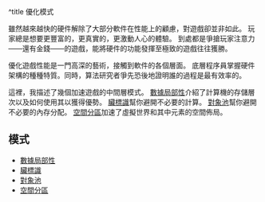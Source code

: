 ﻿^title 優化模式

雖然越來越快的硬件解除了大部分軟件在性能上的顧慮，對遊戲卻並非如此。
玩家總是想要更豐富的，更真實的，更激動人心的體驗。
到處都是爭搶玩家注意力——還有金錢——的遊戲，能將硬件的功能發揮至極致的遊戲往往獲勝。

優化遊戲性能是一門高深的藝術，接觸到軟件的各個層面。
底層程序員掌握硬件架構的種種特質。同時，算法研究者爭先恐後地證明誰的過程是最有效率的。

這裡，我描述了幾個加速遊戲的中間層模式。
[數據局部性](data-locality.html)介紹了計算機的存儲層次以及如何使用其以獲得優勢。
[臟標識](dirty-flag.html)幫你避開不必要的計算。
[對象池](object-pool.html)幫你避開不必要的內存分配。
[空間分區](spatial-partition.html)加速了虛擬世界和其中元素的空間佈局。

## 模式

* [數據局部性](data-locality.html)
* [臟標識](dirty-flag.html)
* [對象池](object-pool.html)
* [空間分區](spatial-partition.html)
